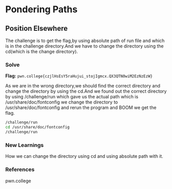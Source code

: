 # Pondering Paths

## Position Elsewhere
The challenge is to get the flag,by using absolute path of run file and which is in the challenge directory.And we have to change the directory using the cd(which is the change directory).

### Solve
**Flag:** `pwn.college{czjlHsEsY5raHujui_stojIgmcx.QX3QTN0wiM2EzNzEzW}`

As we are in the wrong directory,we should find the correct directory and change the directory by using the cd.And we found out the correct directory by using /challenge/run which gave us the actual path which is /usr/share/doc/fontconfig we change the directory to /usr/share/doc/fontconfig and rerun the program and BOOM we get the flag.
```bash
/challenge/run
cd /usr/share/doc/fontconfig
/challenge/run
```

### New Learnings
How we can change the directory using cd and using absolute path with it.
### References 
pwn.college
